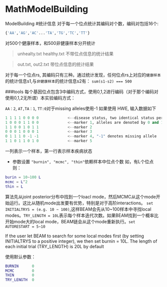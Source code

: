 # MathModelBuilding
ModelBuilding
#统计信息
对于每一个位点统计其编码对个数，编码对包括16个:
```python
{'AA','AG','AC'...'TA','TG','TC','TT'}
```
对500个健康样本，和500非健康样本分开统计

> unhealty.txt healthy.txt 不带位点信息的统计结果

> out.txt, out2.txt 带位点信息的统计结果

对于每一个位点rs, 其编码只有三种。通过统计发现，任何位点rs上对应的`健康样本`的统计信息s1,与`非健康样本`的统计信息s2有：
`sum(s1-s2) === 500`

###tools
每个基因位点包含3中编码方式，使用0,1,2进行编码（对于那个编码对使用0,1,2无所谓）本实验编码方式：

`AA：2`, `AT,TA：1`, `TT:0`对于missing alleles使用-1
如果使用 HWE, 输入数据如下
```python
1 1 1 1 0 0 0 0				<--disease status, two identical status per individual, 1: case, 0: control
1 0 0 0 1 1 0 0				<--marker 1, alleles are denoted by 0 and 1.
1 1 0 0 1 0 1 1				<--marker 2
0 0 0 1 0 0 0 1				<--marker 3
0 1 1 1 0 -1 -1				<--marker 4, "-1" denotes missing allele
1 1 0 1 1 0 1 0				<--marker 5
```
一列表示一个样本，第一行表示样本疾病状态
- 参数设置
`"burnin", "mcmc", "thin"`依赖样本中位点个数
如，有L个位点则：
```matlab
burin = 10~100 L 
mcmc = L^2
thin = L
```
算法先从joint posterior分布中找到一个loacl mode，然后MCMC从这个mode开始运行。这比从随机mode出发要有优势，特别是对于高阶interactions。
`set INITIALTRYS = (e.g. 10 ~ 100)`,这样BEAM会先从10~100样本中寻找local modes。`TRY_LENGTH = 10L`表示每个样本迭代次数。如果BEAM找到一个概率比开始mode大的local mode，BEAM链会从这个mode重新执行。`set AUTORESTART = 5~10`

If the user let BEAM to 
search for some local modes first (by setting INITIALTRYS to a positive integer), we then 
set burnin = 10L. The length of each initial trial (TRY_LENGTH) is 20L by default

使用默认参数：
```matlab
BURNIN		0
MCMC		0
THIN		0
TRY_LENGTH	0
```




